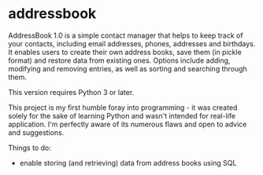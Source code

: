 # addressbook
AddressBook 1.0 is a simple contact manager that helps to keep track of your contacts, including email addresses, phones, addresses and birthdays. It enables users to create their own address books, save them (in pickle format) and restore data from existing ones. Options include adding, modifying and removing entries, as well as sorting and searching through them.

This version requires Python 3 or later.

This project is my first humble foray into programming - it was created solely for the sake of learning Python and wasn't intended for real-life application. I'm perfectly aware of its numerous flaws and open to advice and suggestions.


Things to do:

- enable storing (and retrieving) data from address books using SQL
